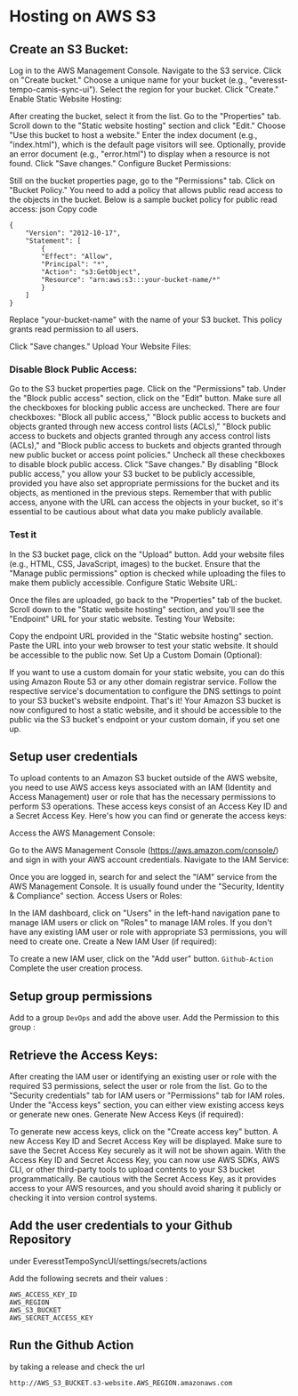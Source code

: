 # Hosting on AWS S3

## Create an S3 Bucket:

Log in to the AWS Management Console.
Navigate to the S3 service.
Click on "Create bucket."
Choose a unique name for your bucket (e.g., "everesst-tempo-camis-sync-ui").
Select the region for your bucket.
Click "Create."
Enable Static Website Hosting:

After creating the bucket, select it from the list.
Go to the "Properties" tab.
Scroll down to the "Static website hosting" section and click "Edit."
Choose "Use this bucket to host a website."
Enter the index document (e.g., "index.html"), which is the default page visitors will see.
Optionally, provide an error document (e.g., "error.html") to display when a resource is not found.
Click "Save changes."
Configure Bucket Permissions:

Still on the bucket properties page, go to the "Permissions" tab.
Click on "Bucket Policy."
You need to add a policy that allows public read access to the objects in the bucket. Below is a sample bucket policy for public read access:
json
Copy code

    {
        "Version": "2012-10-17",
        "Statement": [
            {
            "Effect": "Allow",
            "Principal": "*",
            "Action": "s3:GetObject",
            "Resource": "arn:aws:s3:::your-bucket-name/*"
            }
        ]
    }

Replace "your-bucket-name" with the name of your S3 bucket. This policy grants read permission to all users.

Click "Save changes."
Upload Your Website Files:


### Disable Block Public Access:
Go to the S3 bucket properties page.
Click on the "Permissions" tab.
Under the "Block public access" section, click on the "Edit" button.
Make sure all the checkboxes for blocking public access are unchecked.
There are four checkboxes: "Block all public access," "Block public access to buckets and objects granted through new access control lists (ACLs)," "Block public access to buckets and objects granted through any access control lists (ACLs)," and "Block public access to buckets and objects granted through new public bucket or access point policies."
Uncheck all these checkboxes to disable block public access.
Click "Save changes."
By disabling "Block public access," you allow your S3 bucket to be publicly accessible, provided you have also set appropriate permissions for the bucket and its objects, as mentioned in the previous steps. Remember that with public access, anyone with the URL can access the objects in your bucket, so it's essential to be cautious about what data you make publicly available.


### Test it
In the S3 bucket page, click on the "Upload" button.
Add your website files (e.g., HTML, CSS, JavaScript, images) to the bucket.
Ensure that the "Manage public permissions" option is checked while uploading the files to make them publicly accessible.
Configure Static Website URL:

Once the files are uploaded, go back to the "Properties" tab of the bucket.
Scroll down to the "Static website hosting" section, and you'll see the "Endpoint" URL for your static website.
Testing Your Website:

Copy the endpoint URL provided in the "Static website hosting" section.
Paste the URL into your web browser to test your static website. It should be accessible to the public now.
Set Up a Custom Domain (Optional):

If you want to use a custom domain for your static website, you can do this using Amazon Route 53 or any other domain registrar service. Follow the respective service's documentation to configure the DNS settings to point to your S3 bucket's website endpoint.
That's it! Your Amazon S3 bucket is now configured to host a static website, and it should be accessible to the public via the S3 bucket's endpoint or your custom domain, if you set one up.

## Setup user credentials
To upload contents to an Amazon S3 bucket outside of the AWS website, you need to use AWS access keys associated with an IAM (Identity and Access Management) user or role that has the necessary permissions to perform S3 operations. These access keys consist of an Access Key ID and a Secret Access Key. Here's how you can find or generate the access keys:

Access the AWS Management Console:

Go to the AWS Management Console (https://aws.amazon.com/console/) and sign in with your AWS account credentials.
Navigate to the IAM Service:

Once you are logged in, search for and select the "IAM" service from the AWS Management Console. It is usually found under the "Security, Identity & Compliance" section.
Access Users or Roles:

In the IAM dashboard, click on "Users" in the left-hand navigation pane to manage IAM users or click on "Roles" to manage IAM roles. If you don't have any existing IAM user or role with appropriate S3 permissions, you will need to create one.
Create a New IAM User (if required):

To create a new IAM user, click on the "Add user" button. `Github-Action`
Complete the user creation process.

## Setup group permissions
Add to a group `DevOps` and add the above user.
Add the Permission to this group : 

## Retrieve the Access Keys:

After creating the IAM user or identifying an existing user or role with the required S3 permissions, select the user or role from the list.
Go to the "Security credentials" tab for IAM users or "Permissions" tab for IAM roles.
Under the "Access keys" section, you can either view existing access keys or generate new ones.
Generate New Access Keys (if required):

To generate new access keys, click on the "Create access key" button.
A new Access Key ID and Secret Access Key will be displayed. Make sure to save the Secret Access Key securely as it will not be shown again.
With the Access Key ID and Secret Access Key, you can now use AWS SDKs, AWS CLI, or other third-party tools to upload contents to your S3 bucket programmatically. Be cautious with the Secret Access Key, as it provides access to your AWS resources, and you should avoid sharing it publicly or checking it into version control systems.

## Add the user credentials to your Github Repository

under EveresstTempoSyncUI/settings/secrets/actions

Add the following secrets and their values :

    AWS_ACCESS_KEY_ID
    AWS_REGION
    AWS_S3_BUCKET
    AWS_SECRET_ACCESS_KEY


## Run the Github Action 
by taking a release and check the url

    http://AWS_S3_BUCKET.s3-website.AWS_REGION.amazonaws.com